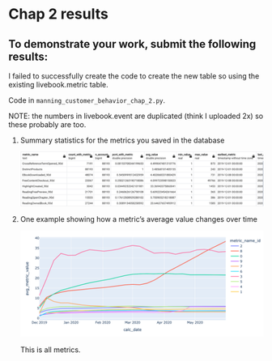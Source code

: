 # Chap 2 results

## To demonstrate your work, submit the following results:

I failed to successfully create the code to create the new table so using the existing livebook.metric table.

Code in `manning_customer_behavior_chap_2.py`.

NOTE: the numbers in livebook.event are duplicated (think I uploaded 2x) so these probably are too.

1. Summary statistics for the metrics you saved in the database

    ![Summary stats](/summary_stats.png)


2. One example showing how a metric’s average value changes over time
    
    ![Summary stats](/manning_avg_over_time.png)
    
    This is all metrics.